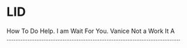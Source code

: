 # LID
How To Do Help. I am Wait For You. Vanice Not a Work It A ...................................................................................................
